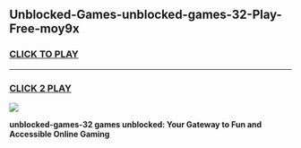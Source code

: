 
## Unblocked-Games-unblocked-games-32-Play-Free-moy9x
<h3>
<a href="https://premium76.site?title=unblocked-games-32&ref=17A">CLICK TO PLAY</a></h3>
<hr>

<h3>
<a href="https://premium76.site?title=unblocked-games-32&ref=17A">CLICK 2 PLAY</a>
  
</h3>

<a href="https://premium76.site?title=unblocked-games-32&ref=17A"><img src="https://clearcache.store/games.png"></a>


**unblocked-games-32 games unblocked: Your Gateway to Fun and Accessible Online Gaming**
